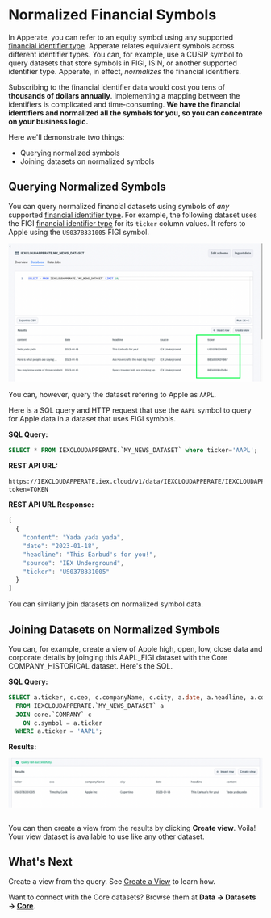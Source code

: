# Normalized Financial Symbols

In Apperate, you can refer to an equity symbol using any supported [financial identifier type](../../reference/financial-identifiers.md). Apperate relates equivalent symbols across different identifier types. You can, for example, use a CUSIP symbol to query datasets that store symbols in FIGI, ISIN, or another supported identifier type. Apperate, in effect, *normalizes* the financial identifiers.

Subscribing to the financial identifier data would cost you tens of **thousands of dollars annually**. Implementing a mapping between the identifiers is complicated and time-consuming. **We have the financial identifiers and normalized all the symbols for you, so you can concentrate on your business logic.**

Here we'll demonstrate two things:

- Querying normalized symbols
- Joining datasets on normalized symbols

## Querying Normalized Symbols

You can query normalized financial datasets using symbols of *any* supported [financial identifier type](../../reference/financial-identifiers.md). For example, the following dataset uses the FIGI [financial identifier type](../../reference/financial-identifiers.md) for its `ticker` column values. It refers to Apple using the `US0378331005` FIGI symbol.

![](./using-normalized-financial-data/dataset-with-figi-tickers.png)

You can, however, query the dataset refering to Apple as `AAPL`. 

Here is a SQL query and HTTP request that use the `AAPL` symbol to query for Apple data in a dataset that uses FIGI symbols.

**SQL Query:**

```sql
SELECT * FROM IEXCLOUDAPPERATE.`MY_NEWS_DATASET` where ticker='AAPL';
```

**REST API URL:**

```
https://IEXCLOUDAPPERATE.iex.cloud/v1/data/IEXCLOUDAPPERATE/IEXCLOUDAPPERATE_NEWS_DATASET/AAPL?token=TOKEN
```

**REST API URL Response:**

```javascript
[
  {
    "content": "Yada yada yada",
    "date": "2023-01-18",
    "headline": "This Earbud's for you!",
    "source": "IEX Underground",
    "ticker": "US0378331005"
  }
]
```

You can similarly join datasets on normalized symbol data.

## Joining Datasets on Normalized Symbols

You can, for example, create a view of Apple high, open, low, close data and corporate details by joinging this AAPL_FIGI dataset with the Core COMPANY_HISTORICAL dataset. Here's the SQL.

**SQL Query:**

```sql
SELECT a.ticker, c.ceo, c.companyName, c.city, a.date, a.headline, a.content
  FROM IEXCLOUDAPPERATE.`MY_NEWS_DATASET` a
  JOIN core.`COMPANY` c
    ON c.symbol = a.ticker 
  WHERE a.ticker = 'AAPL';
```

**Results:**

![](./using-normalized-financial-data/query-join-results.png)

``` {important} WHERE clauses and ON clauses must only operate on indexed properties (columns). See the Unique Index components [here](../managing-your-data/understanding-datasets.md#indexing-with-unique-index).
```

You can then create a view from the results by clicking **Create view**. Voila! Your view dataset is available to use like any other dataset.

## What's Next

Create a view from the query. See [Create a View](../managing-your-data/create-a-view.md) to learn how.

Want to connect with the Core datasets? Browse them at **Data &rarr; Datasets &rarr; [Core](https://iexcloud.io/console/datasets/CORE)**.
